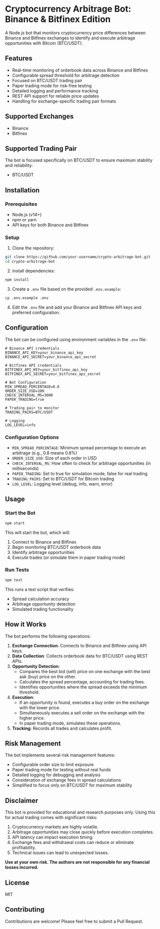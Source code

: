 # Cryptocurrency Arbitrage Bot: Binance & Bitfinex Edition

A Node.js bot that monitors cryptocurrency price differences between Binance and Bitfinex exchanges to identify and execute arbitrage opportunities with Bitcoin (BTC/USDT).

## Features

- Real-time monitoring of orderbook data across Binance and Bitfinex
- Configurable spread threshold for arbitrage detection
- Focused on BTC/USDT trading pair
- Paper trading mode for risk-free testing
- Detailed logging and performance tracking
- REST API support for reliable price updates
- Handling for exchange-specific trading pair formats

## Supported Exchanges

- Binance
- Bitfinex

## Supported Trading Pair

The bot is focused specifically on BTC/USDT to ensure maximum stability and reliability:

- BTC/USDT

## Installation

### Prerequisites

- Node.js (v14+)
- npm or yarn
- API keys for both Binance and Bitfinex

### Setup

1. Clone the repository:

```bash
git clone https://github.com/your-username/crypto-arbitrage-bot.git
cd crypto-arbitrage-bot
```

2. Install dependencies:

```bash
npm install
```

3. Create a `.env` file based on the provided `.env.example`:

```bash
cp .env.example .env
```

4. Edit the `.env` file and add your Binance and Bitfinex API keys and preferred configuration.

## Configuration

The bot can be configured using environment variables in the `.env` file:

```
# Binance API credentials
BINANCE_API_KEY=your_binance_api_key
BINANCE_API_SECRET=your_binance_api_secret

# Bitfinex API credentials
BITFINEX_API_KEY=your_bitfinex_api_key
BITFINEX_API_SECRET=your_bitfinex_api_secret

# Bot Configuration
MIN_SPREAD_PERCENTAGE=0.8
ORDER_SIZE_USD=100
CHECK_INTERVAL_MS=3000
PAPER_TRADING=true

# Trading pair to monitor
TRADING_PAIRS=BTC/USDT

# Logging
LOG_LEVEL=info
```

### Configuration Options

- `MIN_SPREAD_PERCENTAGE`: Minimum spread percentage to execute an arbitrage (e.g., 0.8 means 0.8%)
- `ORDER_SIZE_USD`: Size of each order in USD
- `CHECK_INTERVAL_MS`: How often to check for arbitrage opportunities (in milliseconds)
- `PAPER_TRADING`: Set to true for simulation mode, false for real trading
- `TRADING_PAIRS`: Set to BTC/USDT for Bitcoin trading
- `LOG_LEVEL`: Logging level (debug, info, warn, error)

## Usage

### Start the Bot

```bash
npm start
```

This will start the bot, which will:

1. Connect to Binance and Bitfinex
2. Begin monitoring BTC/USDT orderbook data
3. Identify arbitrage opportunities
4. Execute trades (or simulate them in paper trading mode)

### Run Tests

```bash
npm test
```

This runs a test script that verifies:

- Spread calculation accuracy
- Arbitrage opportunity detection
- Simulated trading functionality

## How it Works

The bot performs the following operations:

1. **Exchange Connection**: Connects to Binance and Bitfinex using API keys.
2. **Data Collection**: Collects orderbook data for BTC/USDT using REST APIs.
3. **Opportunity Detection**:
   - Compares the best bid (sell) price on one exchange with the best ask (buy) price on the other.
   - Calculates the spread percentage, accounting for trading fees.
   - Identifies opportunities where the spread exceeds the minimum threshold.
4. **Execution**:
   - If an opportunity is found, executes a buy order on the exchange with the lower price.
   - Simultaneously executes a sell order on the exchange with the higher price.
   - In paper trading mode, simulates these operations.
5. **Tracking**: Records all trades and calculates profit.

## Risk Management

The bot implements several risk management features:

- Configurable order size to limit exposure
- Paper trading mode for testing without real funds
- Detailed logging for debugging and analysis
- Consideration of exchange fees in spread calculations
- Simplified to focus only on BTC/USDT for maximum stability

## Disclaimer

This bot is provided for educational and research purposes only. Using this for actual trading comes with significant risks:

1. Cryptocurrency markets are highly volatile.
2. Arbitrage opportunities may close quickly before execution completes.
3. API latency can impact execution timing.
4. Exchange fees and withdrawal costs can reduce or eliminate profitability.
5. Technical issues can lead to unexpected losses.

**Use at your own risk. The authors are not responsible for any financial losses incurred.**

## License

MIT

## Contributing

Contributions are welcome! Please feel free to submit a Pull Request.
